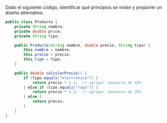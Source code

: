 Dado el siguiente código, identificar qué principios se violan y proponer un diseño alternativo.

```java
public class Producto {
    private String nombre;
    private double price;
    private String tipo;

    public Producto(String nombre, double precio, String tipo) {
        this.nombre = nombre;
        this.precio = precio;
        this.tipo = tipo;
    }

    public double calcularPrecio() {
        if (tipo.equals("electrónica")) {
            return precio * 1.1;  // agregar impuesto de 10%
        } else if (tipo.equals("ropa")) {
            return precio * 1.2;  // agregar impuesto de 20%
        } else {
            return precio;
        }
    }
}
```
